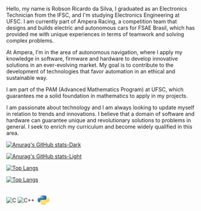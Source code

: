 
Hello, my name is Robson Ricardo da Silva, I graduated as an Electronics Technician from the IFSC, and I'm studying Electronics Engineering at UFSC. I am currently part of Ampera Racing, a competition team that designs and builds electric and autonomous cars for FSAE Brasil, which has provided me with unique experiences in terms of teamwork and solving complex problems.

At Ampera, I'm in the area of ​​autonomous navigation, where I apply my knowledge in software, firmware and hardware to develop innovative solutions in an ever-evolving market. My goal is to contribute to the development of technologies that favor automation in an ethical and sustainable way.

I am part of the PAM (Advanced Mathematics Program) at UFSC, which guarantees me a solid foundation in mathematics to apply in my projects.

I am passionate about technology and I am always looking to update myself in relation to trends and innovations. I believe that a domain of software and hardware can guarantee unique and revolutionary solutions to problems in general. I seek to enrich my curriculum and become widely qualified in this area.

[![Anurag's GitHub stats-Dark](https://github-readme-stats.vercel.app/api?username=Robson-RSilva&show_icons=true&hide_border=true&title_color=777777&icon_color=777777&text_color=d0d0d0&hide_title=true&rank_icon=github&theme=transparent#gh-dark-mode-only)](https://github.com/anuraghazra/github-readme-stats#gh-dark-mode-only)

[![Anurag's GitHub stats-Light](https://github-readme-stats.vercel.app/api?username=Robson-RSilva&show_icons=true&hide_border=true&title_color=777777&icon_color=777777&text_color=292929&hide_title=true&rank_icon=github&theme=default#gh-light-mode-only)](https://github.com/anuraghazra/github-readme-stats#gh-light-mode-only)

[![Top Langs](https://github-readme-stats.vercel.app/api/top-langs/?username=Robson-RSilva&theme=transparent&hide_border=true&title_color=777777&text_color=d0d0d0&hide_title=true&layout=compact#gh-dark-mode-only)](https://github.com/anuraghazra/github-readme-stats#gh-dark-mode-only)

[![Top Langs](https://github-readme-stats.vercel.app/api/top-langs/?username=Robson-RSilva&theme=transparent&hide_border=true&title_color=777777&text_color=292929&hide_title=true&layout=compact#gh-light-mode-only)](https://github.com/anuraghazra/github-readme-stats#gh-light-mode-only)

<div style="display: inline_block"><br>
  <img align="center" alt="C" height="30" width="40" src="https://cdn.jsdelivr.net/gh/devicons/devicon/icons/c/c-original.svg">
  <img align="center" alt="C++" height="30" width="40" src="https://cdn.jsdelivr.net/gh/devicons/devicon/icons/cplusplus/cplusplus-original.svg">
  <img align="center" alt="Python" height="30" width="40" src="https://raw.githubusercontent.com/devicons/devicon/master/icons/python/python-original.svg">
</div>
